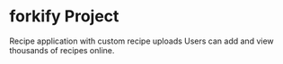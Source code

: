 # forkify Project

Recipe application with custom recipe uploads
Users can add and view thousands of recipes online.
